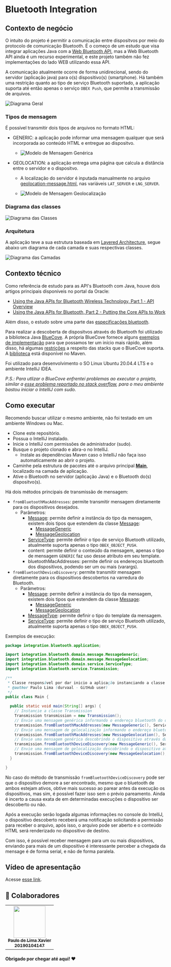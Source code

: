 # Bluetooth Integration

## Contexto de negócio

O intuito do projeto é permitir a comunicação entre dispositvos por meio do protocolo de comunicação Bluetooth. É o começo de um estudo que visa integrar aplicações Java com a [Web Bluetooth API](https://developer.mozilla.org/en-US/docs/Web/API/Web_Bluetooth_API), mas a Web Bluetooth API ainda é um recurso experimental, e este projeto também não fez implementações do lado WEB utilizando essa API.

A comunicação atualmente ocorre de forma unidirecional, sendo do servidor (aplicação java) para o(s) dispositivo(s) (smartphone). Há também uma restrição quanto ao tipo de serviço Bluetooth suportado, a aplicação suporta até então apenas o serviço `OBEX Push`, que permite a transmissão de arquivos.

![Diagrama Geral](./assets/readme/diagrama-geral.png)

### Tipos de mensagem

É possível transmitir dois tipos de arquivos no formato HTML:

  - GENERIC: a aplicação pode informar uma mensagem qualquer que será incorporada ao conteúdo HTML e entregue ao dispositvo.

    - ![Modelo de Mensagem Genérica](./assets/readme/generic-message.png)

  - GEOLOCATION: a aplicação entrega uma página que calcula a distância entre o servidor e o dispositvo.
    - A localização do servidor é inputada manualmente no arquivo [geolocation-message.html](./src/main/resources/geolocation-message.html), nas variáveis `LAT_SERVER` e `LNG_SERVER`.

    - ![Modelo de Mensagem Geolocalização](./assets/readme/geolocation-message.png)

### Diagrama das classes

![Diagrama das Classes](./assets/readme/diagrama-classe.png)

### Arquitetura

A aplicação teve a sua estrutura baseada em [Layered Architecture](https://www.baeldung.com/cs/layered-architecture), segue abaixo um diagrama de cada camada e suas respectivas classes.

![Diagrama das Camadas](./assets/readme/diagrama-camadas.png)

## Contexto técnico

Como referência de estudo para as API's Bluetooth com Java, houve dois artigos principais disponíveis no portal da Oracle:

 - [Using the Java APIs for Bluetooth Wireless Technology, Part 1 - API Overview](https://www.oracle.com/technical-resources/articles/javame/bluetooth-wireless-technology-part1.html)
 - [Using the Java APIs for Bluetooth, Part 2 - Putting the Core APIs to Work](https://www.oracle.com/technical-resources/articles/javame/bluetooth-wireless-technology-part2.html)

Além disso, o estudo sobre uma parte das [especificações bluetooth](https://www.bluetooth.com/specifications/assigned-numbers/).

Para realizar a descoberta de dispositvos através do Bluetooth foi utilizado a biblioteca Java [BlueCove](http://bluecove.org/). A própria BlueCove fornece alguns [exemplos de implementação](http://www.bluecove.org/bluecove-examples/index.html) para que possamos ter um início mais rápido, além disso, há algumas [restrições](https://code.google.com/archive/p/bluecove/wikis/stacks.wiki?authuser=0) a respeito das stacks que o BlueCove suporta. A [biblioteca](https://mvnrepository.com/artifact/io.ultreia/bluecove/2.1.1) está disponível no Maven.

Foi utilizado para desenvolvimento o SO Linux Ubuntu 20.04.4 LTS e o ambiente IntelliJ IDEA.

*P.S.: Para utlizar o BlueCove enfrentei problemas ao executar o projeto, similar a [esse problema reportado no stack overflow](https://stackoverflow.com/questions/30946821/bluecove-with-bluez-chucks-can-not-open-sdp-session-2-no-such-file-or-direct), para o meu ambiente bastou iniciar o IntelliJ com sudo.*

## Como executar

Recomendo buscar utilizar o mesmo ambiente, não foi testado em um ambiente Windows ou Mac.

  * Clone este repositório.
  * Possua o IntelliJ instalado.
  * Inicie o IntelliJ com permissões de administrador (sudo).
  * Busque o projeto clonado e abra-o no IntelliJ.
    * Instale as dependências Maven caso o IntelliJ não faça isso automaticamente ao abrir o projeto.
  * Caminhe pela estrutura de pacotes até o arquivo principal [**Main**](./src/main/java/integration/bluetooth/application/Main.java), localizado na camada de aplicação.
  * Ative o Bluetooth no servidor (aplicação Java) e o Bluetooth do(s) dispositvo(s).

Há dois métodos principais de transmissão de mensagem:

  * `fromBluetoothMacAddresses`: permite transmitir mensagem diretamente para os dispositivos desejados.
    * Parâmetros:
      * [Message](./src/main/java/integration/bluetooth/domain/message/Message.java): permite definir a instância do tipo da mensagem, existem dois tipos que estendem da classe [Message](./src/main/java/integration/bluetooth/domain/message/Message.java):
        * [MessageGeneric](./src/main/java/integration/bluetooth/domain/message/MessageGeneric.java)
        * [MessageGeolocation](./src/main/java/integration/bluetooth/domain/message/MessageGeolocation.java)
      * [ServiceType](./src/main/java/integration/bluetooth/infrastructure/ServiceType.java): permite definir o tipo de serviço Bluetooth utilizado, atualmente suporta apenas o tipo `OBEX_OBJECT_PUSH`. 
      * content: permite definir o conteúdo da mensagem, apenas o tipo de mensagem `GENERIC` faz uso desse atributo em seu template.
      * bluetoothMacAddresses: permite definir os endereços bluetooth dos dispositivos, podendo ser um ou mais (varargs).
  * `fromBluetoothDeviceDiscovery`: permite transmitir mensagem diretamente para os dispositivos descobertos na varredura do Bluetooth.
    * Parâmetros:
      * [Message](./src/main/java/integration/bluetooth/domain/message/Message.java): permite definir a instância do tipo da mensagem, existem dois tipos que estendem da classe [Message](./src/main/java/integration/bluetooth/domain/message/Message.java):
        * [MessageGeneric](./src/main/java/integration/bluetooth/domain/message/MessageGeneric.java)
        * [MessageGeolocation](./src/main/java/integration/bluetooth/domain/message/MessageGeolocation.java)
      * [MessageType](./src/main/java/integration/bluetooth/domain/message/MessageType.java): permite definir o tipo do template da mensagem.
      * [ServiceType](./src/main/java/integration/bluetooth/infrastructure/ServiceType.java): permite definir o tipo de serviço Bluetooth utilizado, atualmente suporta apenas o tipo `OBEX_OBJECT_PUSH`. 

Exemplos de execução:

```java
package integration.bluetooth.application;

import integration.bluetooth.domain.message.MessageGeneric;
import integration.bluetooth.domain.message.MessageGeolocation;
import integration.bluetooth.domain.service.ServiceType;
import integration.bluetooth.service.Transmission;

/**
 * Classe responsável por dar inicio a aplicação instanciando a classe Transmission.
 * @author Paulo Lima (durvaal - GitHub user)
 */
public class Main {

  public static void main(String[] args) {
    // Instancie a classe Transmission
    Transmission transmission = new Transmission();
    // Envie uma mensagem genérica informando o endereço bluetooth do dispositivo
    transmission.fromBluetoothMacAddresses(new MessageGeneric(), ServiceType.OBEX_OBJECT_PUSH, "Atenção", "38E39F6E4F37");
    // Envie uma mensagem de gelocalização informando o endereço bluetooth do dispositivo
    transmission.fromBluetoothMacAddresses(new MessageGeolocation(), ServiceType.OBEX_OBJECT_PUSH, "Atenção", "38E39F6E4F37");
    // Envie uma mensagem genérica descobrindo o dispositivo através da rede bluetooth
    transmission.fromBluetoothDeviceDiscovery(new MessageGeneric(), ServiceType.OBEX_OBJECT_PUSH, "Atenção");
    // Envie uma mensagem de gelocalização descobrindo o dispositivo através da rede bluetooth
    transmission.fromBluetoothDeviceDiscovery(new MessageGeolocation(), ServiceType.OBEX_OBJECT_PUSH, "Atenção");
  }

}
```

No caso do método de transmissão `fromBluetoothDeviceDiscovery` pode ser que o dispositivo demore a ser encontrado, mesmo que o bluetooth de ambos estejam ativos, obtive mais sucesso ao parear antes da execução os dispositivos, mas sim, é possível fazer isso sem o prévio pareamento. Ainda é incerto a causa exata de em determinadas execuções o dispositivo ser descoberto ou não.

Após a execução serão logada algumas informações no console do IntelliJ, o dispositivo descoberto receberá uma notificação solicitando a permissão para receber o arquivo, após isso, o arquivo pode ser aberto e o conteúdo HTML será renderizado no dispositivo de destino.

Com isso, é possível receber mensagem para um ou mais dispositivos, enviando para mais de um dispositivo é interessante perceber a chegada da mensage é de forma serial, e não de forma paralela.

## Vídeo de apresentação

Acesse [esse link](https://drive.google.com/file/d/1oC7hZMD6kpBnneyIYOHM6gGcsM0Aekyz/view?usp=sharing).

## 🤝 Colaboradores

<table>
  <tr>
    <td align="center">
      <a href="#">
        <img src="assets/readme/me.jpg" width="100px;"/><br>
        <sub>
          <b>Paulo de Lima Xavier </b>
        </sub>
        <br>
        <sub>
          <b>20190104147</b>
        </sub>
      </a>
    </td>
  </tr>
</table>

#### Obrigado por chegar até aqui! ❤️ <br>
